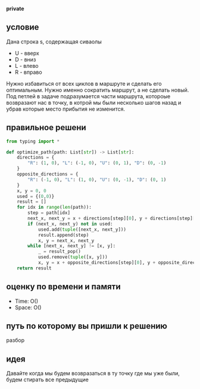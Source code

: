 **private**

## условие
Дана строка s, содержащая сиваолы
- U - вверх
- D - вниз
- L - влево
- R - вправо

Нужно избавиться от всех циклов в маршруте и сделать его оптимальным. Нужно именно сократить маршрут, а не сделать новый. Под петлей в задаче подразумается части маршрута, котороые возвразают нас в точку, в котрой мы были несколько шагов назад и убрав которые место прибытия не изменится.

## правильное решени
```python
from typing import *

def optimize_path(path: List[str]) -> List[str]:
    directions = {
        "R": (1, 0), "L": (-1, 0), "U": (0, 1), "D": (0, -1)
    }
    opposite_directions = {
        "R": (-1, 0), "L": (1, 0), "U": (0, -1), "D": (0, 1)
    }
    x, y = 0, 0
    used = {(0,0)}
    result = []
    for idx in range(len(path)):
        step = path[idx]
        next_x, next_y = x + directions[step][0], y + directions[step][1]
        if (next_x, next_y) not in used:
            used.add(tuple([next_x, next_y]))
            result.append(step)
            x, y = next_x, next_y
        while [next_x, next_y] != [x, y]:
            _ = result_pop()
            used.remove(tuple([x, y]))
            x, y = x + opposite_directions[step][0], y + opposite_directions[step][1]
    return result
```

## оценку по времени и памяти
- Time: O()
- Space: O()

## путь по которому вы пришли к решению
разбор

## идея
Давайте когда мы будем возвразаться в ту точку где мы уже были, будем стирать все предыдущие
